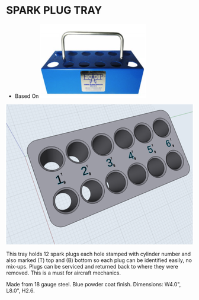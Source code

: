 # SPARK PLUG TRAY

* Based On [](https://www.aircraftspruce.com/catalog/topages/plugalong.php#productMainImage)
![](images/plug-a-long.png)



![parts](images/sparkplug_rack.PNG)


This tray holds 12 spark plugs each hole stamped with cylinder number and also marked (T) top and (B) bottom so each plug can be identified easily, no mix-ups. Plugs can be serviced and returned back to where they were removed. This is a must for aircraft mechanics.

Made from 18 gauge steel.
Blue powder coat finish.
Dimensions: W4.0", L8.0", H2.6.

